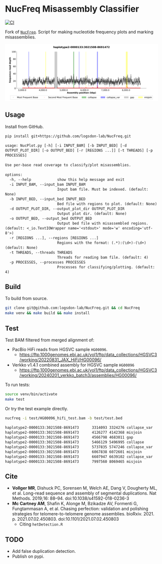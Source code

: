# NucFreq Misassembly Classifier
[![CI](https://github.com/logsdon-lab/NucFreq/actions/workflows/main.yml/badge.svg)](https://github.com/logsdon-lab/NucFreq/actions/workflows/main.yml)

Fork of [`NucFreq`](https://github.com/mrvollger/NucFreq). Script for making nucleotide frequency plots and marking misassemblies.

![Labeled Misassemblies](docs/imgs/misassemblies.png)

## Usage
Install from GitHub.
```bash
pip install git+https://github.com/logsdon-lab/NucFreq.git
```

```
usage: NucPlot.py [-h] [-i INPUT_BAM] [-b INPUT_BED] [-d OUTPUT_PLOT_DIR] [-o OUTPUT_BED] [-r [REGIONS ...]] [-t THREADS] [-p PROCESSES]

Use per-base read coverage to classify/plot misassemblies.

options:
  -h, --help            show this help message and exit
  -i INPUT_BAM, --input_bam INPUT_BAM
                        Input bam file. Must be indexed. (default: None)
  -b INPUT_BED, --input_bed INPUT_BED
                        Bed file with regions to plot. (default: None)
  -d OUTPUT_PLOT_DIR, --output_plot_dir OUTPUT_PLOT_DIR
                        Output plot dir. (default: None)
  -o OUTPUT_BED, --output_bed OUTPUT_BED
                        Output bed file with misassembled regions. (default: <_io.TextIOWrapper name='<stdout>' mode='w' encoding='utf-8'>)
  -r [REGIONS ...], --regions [REGIONS ...]
                        Regions with the format: (.*):(\d+)-(\d+) (default: None)
  -t THREADS, --threads THREADS
                        Threads for reading bam file. (default: 4)
  -p PROCESSES, --processes PROCESSES
                        Processes for classifying/plotting. (default: 4)
```

## Build
To build from source.
```bash
git clone git@github.com:logsdon-lab/NucFreq.git && cd NucFreq
make venv && make build && make install
```

## Test
Test BAM filtered from merged alignment of:
* PacBio HiFi reads from HGSVC sample `HG00096`.
  * https://ftp.1000genomes.ebi.ac.uk/vol1/ftp/data_collections/HGSVC3/working/20220831_JAX_HiFi/HG00096/
* Verkko v1.4.1 combined assembly for HGSVC sample `HG00096`
  * https://ftp.1000genomes.ebi.ac.uk/vol1/ftp/data_collections/HGSVC3/working/20240201_verkko_batch3/assemblies/HG00096/

To run tests:
```bash
source venv/bin/activate
make test
```

Or try the test example directly.
```bash
nucfreq -i test/HG00096_hifi_test.bam -b test/test.bed
```
```
haplotype2-0000133:3021508-8691473      3314093 3324276 collapse_var
haplotype2-0000133:3021508-8691473      4126277 4142368 misjoin
haplotype2-0000133:3021508-8691473      4566798 4683011 gap
haplotype2-0000133:3021508-8691473      5466129 5496995 collapse
haplotype2-0000133:3021508-8691473      5737835 5747246 collapse_var
haplotype2-0000133:3021508-8691473      6067838 6072601 misjoin
haplotype2-0000133:3021508-8691473      6607947 6639102 collapse_var
haplotype2-0000133:3021508-8691473      7997560 8069465 misjoin
```

## Cite
- **Vollger MR**, Dishuck PC, Sorensen M, Welch AE, Dang V, Dougherty ML, et al. Long-read sequence and assembly of segmental duplications. Nat Methods. 2019;16: 88–94. doi:10.1038/s41592-018-0236-3
- **Mc Cartney AM**, Shafin K, Alonge M, Bzikadze AV, Formenti G, Fungtammasan A, et al. Chasing perfection: validation and polishing strategies for telomere-to-telomere genome assemblies. bioRxiv. 2021. p. 2021.07.02.450803. doi:10.1101/2021.07.02.450803
  * Citing `hetDetection.R`

## TODO
- Add false duplication detection.
- Publish on pypi.
